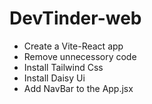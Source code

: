 # DevTinder-web

- Create a Vite-React app
- Remove unnecessory code
- Install Tailwind Css
- Install Daisy Ui
- Add NavBar to the App.jsx


